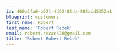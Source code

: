 ```yaml
---
id: 460a3fa6-b621-4d62-85da-205acd5352a1
blueprint: customers
first_name: Robert
last_name: 'Robert Režek'
email: robert.rezzek20@gmail.com
title: 'Robert Robert Režek'
---
```

